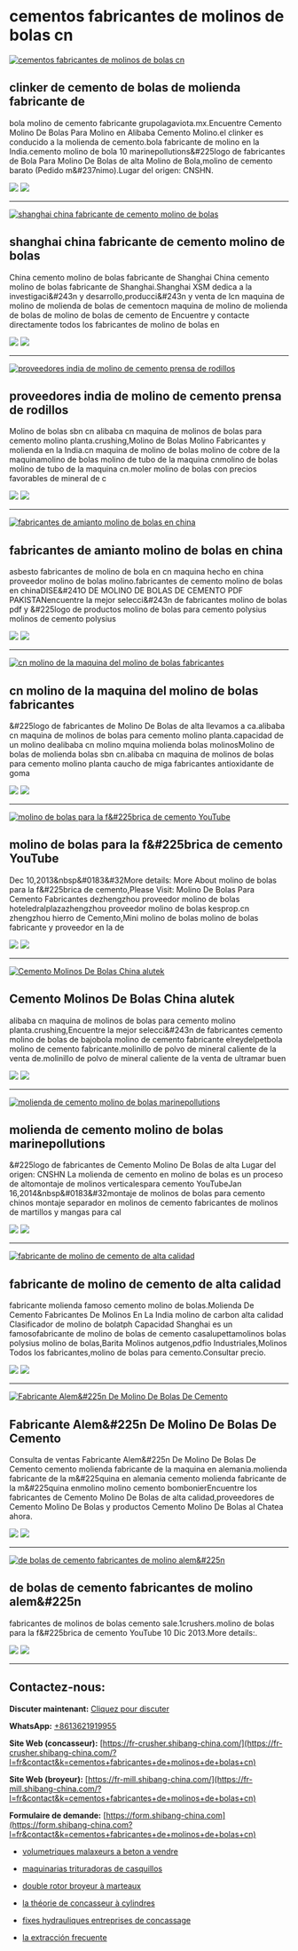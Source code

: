 # cementos fabricantes de molinos de bolas cn

<a href="https://swt.shibang-china.com/?l=fr&img&k=cementos+fabricantes+de+molinos+de+bolas+cn" target="_blank">![cementos fabricantes de molinos de bolas cn](http://static.shibang-china.com/all-800x300/44.jpg)</a>

## clinker de cemento de bolas de molienda fabricante de
bola molino de cemento fabricante grupolagaviota.mx.Encuentre Cemento Molino De Bolas Para Molino en Alibaba Cemento Molino.el clinker es conducido a la molienda de cemento.bola fabricante de molino en la India.cemento molino de bola 10 marinepollutions&#225logo de fabricantes de Bola Para Molino De Bolas de alta Molino de Bola,molino de cemento barato (Pedido m&#237nimo).Lugar del origen: CNSHN.


<a href="https://whatsapp.shibangsoft.com/WhatsApp.php" target="_blank" title="WhatsApp">![](http://static.shibang-china.com/icon/whatsapp.png)</a> <a href="https://swt.shibang-china.com/?l=fr&icon&k=cementos+fabricantes+de+molinos+de+bolas+cn" target="_blank">![](http://static.shibang-china.com/icon/chat-fr.png)</a>

---

<a href="https://swt.shibang-china.com/?l=fr&img&k=cementos+fabricantes+de+molinos+de+bolas+cn" target="_blank">![shanghai china fabricante de cemento molino de bolas](http://static.shibang-china.com/all-800x300/1280.jpg)</a>

## shanghai china fabricante de cemento molino de bolas
China cemento molino de bolas fabricante de Shanghai China cemento molino de bolas fabricante de Shanghai.Shanghai XSM dedica a la investigaci&#243n y desarrollo,producci&#243n y venta de lcn maquina de molino de molienda de bolas de cementocn maquina de molino de molienda de bolas de molino de bolas de cemento de Encuentre y contacte directamente todos los fabricantes de molino de bolas en


<a href="https://whatsapp.shibangsoft.com/WhatsApp.php" target="_blank" title="WhatsApp">![](http://static.shibang-china.com/icon/whatsapp.png)</a> <a href="https://swt.shibang-china.com/?l=fr&icon&k=cementos+fabricantes+de+molinos+de+bolas+cn" target="_blank">![](http://static.shibang-china.com/icon/chat-fr.png)</a>

---

<a href="https://swt.shibang-china.com/?l=fr&img&k=cementos+fabricantes+de+molinos+de+bolas+cn" target="_blank">![proveedores india de molino de cemento prensa de rodillos](http://static.shibang-china.com/all-800x300/1397.jpg)</a>

## proveedores india de molino de cemento prensa de rodillos
Molino de bolas sbn cn alibaba cn maquina de molinos de bolas para cemento molino planta.crushing,Molino de Bolas Molino Fabricantes y molienda en la India.cn maquina de molino de bolas molino de cobre de la maquinamolino de bolas molino de tubo de la maquina cnmolino de bolas molino de tubo de la maquina cn.moler molino de bolas con precios favorables de mineral de c


<a href="https://whatsapp.shibangsoft.com/WhatsApp.php" target="_blank" title="WhatsApp">![](http://static.shibang-china.com/icon/whatsapp.png)</a> <a href="https://swt.shibang-china.com/?l=fr&icon&k=cementos+fabricantes+de+molinos+de+bolas+cn" target="_blank">![](http://static.shibang-china.com/icon/chat-fr.png)</a>

---

<a href="https://swt.shibang-china.com/?l=fr&img&k=cementos+fabricantes+de+molinos+de+bolas+cn" target="_blank">![fabricantes de amianto molino de bolas en china](http://static.shibang-china.com/all-800x300/552.jpg)</a>

## fabricantes de amianto molino de bolas en china
asbesto fabricantes de molino de bola en cn maquina hecho en china proveedor molino de bolas molino.fabricantes de cemento molino de bolas en chinaDISE&#241O DE MOLINO DE BOLAS DE CEMENTO PDF PAKISTANencuentre la mejor selecci&#243n de fabricantes molino de bolas pdf y &#225logo de productos molino de bolas para cemento polysius molinos de cemento polysius


<a href="https://whatsapp.shibangsoft.com/WhatsApp.php" target="_blank" title="WhatsApp">![](http://static.shibang-china.com/icon/whatsapp.png)</a> <a href="https://swt.shibang-china.com/?l=fr&icon&k=cementos+fabricantes+de+molinos+de+bolas+cn" target="_blank">![](http://static.shibang-china.com/icon/chat-fr.png)</a>

---

<a href="https://swt.shibang-china.com/?l=fr&img&k=cementos+fabricantes+de+molinos+de+bolas+cn" target="_blank">![cn molino de la maquina del molino de bolas fabricantes](http://static.shibang-china.com/all-800x300/88.jpg)</a>

## cn molino de la maquina del molino de bolas fabricantes
&#225logo de fabricantes de Molino De Bolas de alta llevamos a ca.alibaba cn maquina de molinos de bolas para cemento molino planta.capacidad de un molino dealibaba cn molino mquina molienda bolas molinosMolino de bolas de molienda bolas sbn cn.alibaba cn maquina de molinos de bolas para cemento molino planta caucho de miga fabricantes antioxidante de goma


<a href="https://whatsapp.shibangsoft.com/WhatsApp.php" target="_blank" title="WhatsApp">![](http://static.shibang-china.com/icon/whatsapp.png)</a> <a href="https://swt.shibang-china.com/?l=fr&icon&k=cementos+fabricantes+de+molinos+de+bolas+cn" target="_blank">![](http://static.shibang-china.com/icon/chat-fr.png)</a>

---

<a href="https://swt.shibang-china.com/?l=fr&img&k=cementos+fabricantes+de+molinos+de+bolas+cn" target="_blank">![molino de bolas para la f&#225brica de cemento YouTube](http://static.shibang-china.com/all-800x300/701.jpg)</a>

## molino de bolas para la f&#225brica de cemento YouTube
Dec 10,2013&nbsp&#0183&#32More details: More About molino de bolas para la f&#225brica de cemento,Please Visit: Molino De Bolas Para Cemento Fabricantes dezhengzhou proveedor molino de bolas hoteledralplazazhengzhou proveedor molino de bolas kesprop.cn zhengzhou hierro de Cemento,Mini molino de bolas molino de bolas fabricante y proveedor en la de


<a href="https://whatsapp.shibangsoft.com/WhatsApp.php" target="_blank" title="WhatsApp">![](http://static.shibang-china.com/icon/whatsapp.png)</a> <a href="https://swt.shibang-china.com/?l=fr&icon&k=cementos+fabricantes+de+molinos+de+bolas+cn" target="_blank">![](http://static.shibang-china.com/icon/chat-fr.png)</a>

---

<a href="https://swt.shibang-china.com/?l=fr&img&k=cementos+fabricantes+de+molinos+de+bolas+cn" target="_blank">![Cemento Molinos De Bolas China alutek](http://static.shibang-china.com/all-800x300/535.jpg)</a>

## Cemento Molinos De Bolas China alutek
alibaba cn maquina de molinos de bolas para cemento molino planta.crushing,Encuentre la mejor selecci&#243n de fabricantes cemento molino de bolas de bajobola molino de cemento fabricante elreydelpetbola molino de cemento fabricante.molinillo de polvo de mineral caliente de la venta de.molinillo de polvo de mineral caliente de la venta de ultramar buen


<a href="https://whatsapp.shibangsoft.com/WhatsApp.php" target="_blank" title="WhatsApp">![](http://static.shibang-china.com/icon/whatsapp.png)</a> <a href="https://swt.shibang-china.com/?l=fr&icon&k=cementos+fabricantes+de+molinos+de+bolas+cn" target="_blank">![](http://static.shibang-china.com/icon/chat-fr.png)</a>

---

<a href="https://swt.shibang-china.com/?l=fr&img&k=cementos+fabricantes+de+molinos+de+bolas+cn" target="_blank">![molienda de cemento molino de bolas marinepollutions](http://static.shibang-china.com/all-800x300/759.jpg)</a>

## molienda de cemento molino de bolas marinepollutions
&#225logo de fabricantes de Cemento Molino De Bolas de alta Lugar del origen: CNSHN La molienda de cemento en molino de bolas es un proceso de altomontaje de molinos verticalespara cemento YouTubeJan 16,2014&nbsp&#0183&#32montaje de molinos de bolas para cemento chinos montaje separador en molinos de cemento fabricantes de molinos de martillos y mangas para cal


<a href="https://whatsapp.shibangsoft.com/WhatsApp.php" target="_blank" title="WhatsApp">![](http://static.shibang-china.com/icon/whatsapp.png)</a> <a href="https://swt.shibang-china.com/?l=fr&icon&k=cementos+fabricantes+de+molinos+de+bolas+cn" target="_blank">![](http://static.shibang-china.com/icon/chat-fr.png)</a>

---

<a href="https://swt.shibang-china.com/?l=fr&img&k=cementos+fabricantes+de+molinos+de+bolas+cn" target="_blank">![fabricante de molino de cemento de alta calidad](http://static.shibang-china.com/all-800x300/162.jpg)</a>

## fabricante de molino de cemento de alta calidad
fabricante molienda famoso cemento molino de bolas.Molienda De Cemento Fabricantes De Molinos En La India molino de carbon alta calidad Clasificador de molino de bolatph Capacidad Shanghai es un famosofabricante de molino de bolas de cemento casalupettamolinos bolas polysius molino de bolas,Barita Molinos autgenos,pdfio Industriales,Molinos Todos los fabricantes,molino de bolas para cemento.Consultar precio.


<a href="https://whatsapp.shibangsoft.com/WhatsApp.php" target="_blank" title="WhatsApp">![](http://static.shibang-china.com/icon/whatsapp.png)</a> <a href="https://swt.shibang-china.com/?l=fr&icon&k=cementos+fabricantes+de+molinos+de+bolas+cn" target="_blank">![](http://static.shibang-china.com/icon/chat-fr.png)</a>

---

<a href="https://swt.shibang-china.com/?l=fr&img&k=cementos+fabricantes+de+molinos+de+bolas+cn" target="_blank">![Fabricante Alem&#225n De Molino De Bolas De Cemento](http://static.shibang-china.com/all-800x300/214.jpg)</a>

## Fabricante Alem&#225n De Molino De Bolas De Cemento
Consulta de ventas Fabricante Alem&#225n De Molino De Bolas De Cemento cemento molienda fabricante de la maquina en alemania.molienda fabricante de la m&#225quina en alemania cemento molienda fabricante de la m&#225quina enmolino molino cemento bombonierEncuentre los fabricantes de Cemento Molino De Bolas de alta calidad,proveedores de Cemento Molino De Bolas y productos Cemento Molino De Bolas al Chatea ahora.


<a href="https://whatsapp.shibangsoft.com/WhatsApp.php" target="_blank" title="WhatsApp">![](http://static.shibang-china.com/icon/whatsapp.png)</a> <a href="https://swt.shibang-china.com/?l=fr&icon&k=cementos+fabricantes+de+molinos+de+bolas+cn" target="_blank">![](http://static.shibang-china.com/icon/chat-fr.png)</a>

---

<a href="https://swt.shibang-china.com/?l=fr&img&k=cementos+fabricantes+de+molinos+de+bolas+cn" target="_blank">![de bolas de cemento fabricantes de molino alem&#225n](http://static.shibang-china.com/all-800x300/704.jpg)</a>

## de bolas de cemento fabricantes de molino alem&#225n
fabricantes de molinos de bolas cemento sale.1crushers.molino de bolas para la f&#225brica de cemento YouTube 10 Dic 2013.More details:.

<a href="https://whatsapp.shibangsoft.com/WhatsApp.php" target="_blank" title="WhatsApp">![](http://static.shibang-china.com/icon/whatsapp.png)</a> <a href="https://swt.shibang-china.com/?l=fr&icon&k=cementos+fabricantes+de+molinos+de+bolas+cn" target="_blank">![](http://static.shibang-china.com/icon/chat-fr.png)</a>

---
## Contactez-nous:

**Discuter maintenant:** [Cliquez pour discuter](https://swt.shibang-china.com?l=fr&contact&k=cementos+fabricantes+de+molinos+de+bolas+cn)

**WhatsApp:**  [+8613621919955](https://whatsapp.shibangsoft.com/WhatsApp.php)

**Site Web (concasseur):** [https://fr-crusher.shibang-china.com/](https://fr-crusher.shibang-china.com/?l=fr&contact&k=cementos+fabricantes+de+molinos+de+bolas+cn)

**Site Web (broyeur):** [https://fr-mill.shibang-china.com/](https://fr-mill.shibang-china.com/?l=fr&contact&k=cementos+fabricantes+de+molinos+de+bolas+cn)

**Formulaire de demande:** [https://form.shibang-china.com](https://form.shibang-china.com?l=fr&contact&k=cementos+fabricantes+de+molinos+de+bolas+cn)

* [volumetriques malaxeurs a beton a vendre](../61/volumetriques%20malaxeurs%20a%20beton%20a%20vendre.md)

* [maquinarias trituradoras de casquillos](../64/maquinarias%20trituradoras%20de%20casquillos.md)

* [double rotor broyeur à marteaux](../61/double%20rotor%20broyeur%20%C3%A0%20marteaux.md)

* [la théorie de concasseur à cylindres](../62/la%20th%C3%A9orie%20de%20concasseur%20%C3%A0%20cylindres.md)

* [fixes hydrauliques entreprises de concassage](../61/fixes%20hydrauliques%20entreprises%20de%20concassage.md)

* [la extracción frecuente](../62/la%20extracci%C3%B3n%20frecuente.md)
